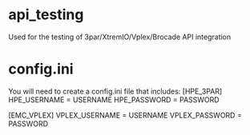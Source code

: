 # api_testing
Used for the testing of 3par/XtremIO/Vplex/Brocade API integration


# config.ini
You will need to create a config.ini file that includes:
[HPE_3PAR]
HPE_USERNAME = USERNAME
HPE_PASSWORD = PASSWORD

[EMC_VPLEX]
VPLEX_USERNAME = USERNAME
VPLEX_PASSWORD = PASSWORD
